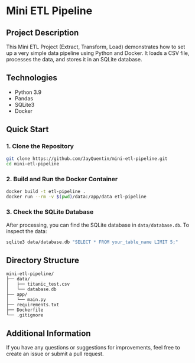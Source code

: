 # Mini ETL Pipeline

## Project Description
This Mini ETL Project (Extract, Transform, Load) demonstrates how to set up a very simple data pipeline using Python and Docker. It loads a CSV file, processes the data, and stores it in an SQLite database.

## Technologies
- Python 3.9
- Pandas
- SQLite3
- Docker

## Quick Start
### 1. Clone the Repository
```sh
git clone https://github.com/JayQuentin/mini-etl-pipeline.git
cd mini-etl-pipeline
```

### 2. Build and Run the Docker Container
```sh
docker build -t etl-pipeline .
docker run --rm -v $(pwd)/data:/app/data etl-pipeline
```

### 3. Check the SQLite Database
After processing, you can find the SQLite database in `data/database.db`. To inspect the data:
```sh
sqlite3 data/database.db "SELECT * FROM your_table_name LIMIT 5;"
```

## Directory Structure
```
mini-etl-pipeline/
├── data/
│   ├── titanic_test.csv
│   └── database.db
├── app/
│   └── main.py
├── requirements.txt
├── Dockerfile
└── .gitignore
```

## Additional Information
If you have any questions or suggestions for improvements, feel free to create an issue or submit a pull request.

